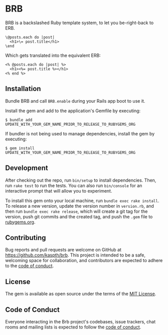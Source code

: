 # BRB

BRB is a backslashed Ruby template system, to let you be-right-back to ERB.

```
\@posts.each do |post|
  <h1>\= post.title</h1>
\end
```

Which gets translated into the equivalent ERB:

```erb
<% @posts.each do |post| %>
  <h1><%= post.title %></h1>
<% end %>
```

## Installation

Bundle BRB and call `BRB.enable` during your Rails app boot to use it.

Install the gem and add to the application's Gemfile by executing:

    $ bundle add UPDATE_WITH_YOUR_GEM_NAME_PRIOR_TO_RELEASE_TO_RUBYGEMS_ORG

If bundler is not being used to manage dependencies, install the gem by executing:

    $ gem install UPDATE_WITH_YOUR_GEM_NAME_PRIOR_TO_RELEASE_TO_RUBYGEMS_ORG

## Development

After checking out the repo, run `bin/setup` to install dependencies. Then, run `rake test` to run the tests. You can also run `bin/console` for an interactive prompt that will allow you to experiment.

To install this gem onto your local machine, run `bundle exec rake install`. To release a new version, update the version number in `version.rb`, and then run `bundle exec rake release`, which will create a git tag for the version, push git commits and the created tag, and push the `.gem` file to [rubygems.org](https://rubygems.org).

## Contributing

Bug reports and pull requests are welcome on GitHub at https://github.com/kaspth/brb. This project is intended to be a safe, welcoming space for collaboration, and contributors are expected to adhere to the [code of conduct](https://github.com/kaspth/brb/blob/main/CODE_OF_CONDUCT.md).

## License

The gem is available as open source under the terms of the [MIT License](https://opensource.org/licenses/MIT).

## Code of Conduct

Everyone interacting in the Brb project's codebases, issue trackers, chat rooms and mailing lists is expected to follow the [code of conduct](https://github.com/kaspth/brb/blob/main/CODE_OF_CONDUCT.md).
